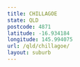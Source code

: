 ```yaml
---
title: CHILLAGOE
state: QLD
postcode: 4871
latitude: -16.934184
longitude: 145.994075
url: /qld/chillagoe/
layout: suburb
---
```

